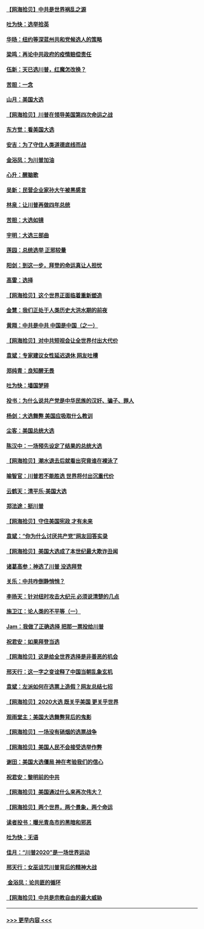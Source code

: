 #### [【网海拾贝】中共是世界祸乱之源](../pages/nsc993/n12555353.md?t=11180654) 
#### [吐为快：选举拾英](../pages/nsc993/n12555041.md?t=11180654) 
#### [华旸：纽约等深蓝州共和党候选人的策略](../pages/nsc993/n12554309.md?t=11180654) 
#### [梁鸣：再论中共政府的疫情赔偿责任](../pages/nsc993/n12553012.md?t=11180654) 
#### [伍新：天已选川普，红魔怎改换？](../pages/nsc993/n12552970.md?t=11180654) 
#### [苦胆：一念](../pages/nsc993/n12552957.md?t=11180654) 
#### [山月：美国大选](../pages/nsc993/n12552446.md?t=11180654) 
#### [【网海拾贝】川普在领导美国第四次命运之战](../pages/nsc993/n12551973.md?t=11180654) 
#### [东方觉：看美国大选](../pages/nsc993/n12551647.md?t=11180654) 
#### [安吉：为了守住人类道德底线而战](../pages/nsc993/n12551111.md?t=11180654) 
#### [金浴凤：为川普加油](../pages/nsc993/n12551085.md?t=11180654) 
#### [心升：醒脑歌](../pages/nsc993/n12550984.md?t=11180654) 
#### [吴新：民营企业家孙大午被黑感言](../pages/nsc993/n12550656.md?t=11180654) 
#### [林泉：让川普再做四年总统](../pages/nsc993/n12550640.md?t=11180654) 
#### [苦胆：大选如镜](../pages/nsc993/n12550630.md?t=11180654) 
#### [宇明：大选三部曲](../pages/nsc993/n12550603.md?t=11180654) 
#### [莲园：总统选举 正邪较量](../pages/nsc993/n12550594.md?t=11180654) 
#### [阳剑：到这一步，拜登的命运真让人担忧](../pages/nsc993/n12549093.md?t=11180654) 
#### [高雷：选择](../pages/nsc993/n12549087.md?t=11180654) 
#### [【网海拾贝】这个世界正面临着重新塑造](../pages/nsc993/n12548326.md?t=11180654) 
#### [金慧：我们正处于人类历史大洪水期的前夜](../pages/nsc993/n12547914.md?t=11180654) 
#### [黄翔：中共是中共 中国是中国（之一）](../pages/nsc993/n12547576.md?t=11180654) 
#### [【网海拾贝】对中共短视会让全世界付出大代价](../pages/nsc993/n12546043.md?t=11180654) 
#### [袁斌：专家建议女性延迟退休 网友吐槽](../pages/nsc993/n12545424.md?t=11180654) 
#### [郑纯青：良知醒无畏](../pages/nsc993/n12545394.md?t=11180654) 
#### [吐为快：墙国梦碎](../pages/nsc993/n12545309.md?t=11180654) 
#### [投书：为什么说共产党是中华民族的汉奸、骗子、罪人](../pages/nsc993/n12545089.md?t=11180654) 
#### [杨剑：大选舞弊 美国应吸取什么教训](../pages/nsc993/n12543937.md?t=11180654) 
#### [尘客：美国总统大选](../pages/nsc993/n12543828.md?t=11180654) 
#### [陈汉中：一场预先设定了结果的总统大选](../pages/nsc993/n12543564.md?t=11180654) 
#### [【网海拾贝】潮水退去后就看出究竟谁在裸泳了](../pages/nsc993/n12543321.md?t=11180654) 
#### [喻智官：川普若不能胜选 世界将付出沉重代价](../pages/nsc993/n12541352.md?t=11180654) 
#### [云鹤天：清平乐‧美国大选](../pages/nsc993/n12540916.md?t=11180654) 
#### [郑法途：挺川普](../pages/nsc993/n12540898.md?t=11180654) 
#### [【网海拾贝】守住美国宪政 才有未来](../pages/nsc993/n12540423.md?t=11180654) 
#### [袁斌：“你为什么讨厌共产党”网友回答实录](../pages/nsc993/n12540208.md?t=11180654) 
#### [【网海拾贝】美国大选成了本世纪最大欺诈丑闻](../pages/nsc993/n12538029.md?t=11180654) 
#### [诸葛高参：神选了川普 没选拜登](../pages/nsc993/n12537664.md?t=11180654) 
#### [关乐：中共咋倒静悄悄？](../pages/nsc993/n12537615.md?t=11180654) 
#### [李扬天：针对纽时攻击大纪元 必须说清楚的几点](../pages/nsc993/n12536001.md?t=11180654) 
#### [施卫江：论人类的不平等（一）](../pages/nsc993/n12535700.md?t=11180654) 
#### [Jam：我做了正确选择 把那一票投给川普](../pages/nsc993/n12535743.md?t=11180654) 
#### [祝君安：如果拜登当选](../pages/nsc993/n12535726.md?t=11180654) 
#### [【网海拾贝】这是给全世界选择是非善恶的机会](../pages/nsc993/n12535061.md?t=11180654) 
#### [邢天行：这一字之变诠释了中国当朝乱象玄机](../pages/nsc993/n12533446.md?t=11180654) 
#### [袁斌：左派如何在选票上造假？网友总结七招](../pages/nsc993/n12533180.md?t=11180654) 
#### [【网海拾贝】2020大选 既关乎美国 更关乎世界](../pages/nsc993/n12533161.md?t=11180654) 
#### [观雨堂主：美国大选舞弊背后的鬼影](../pages/nsc993/n12533153.md?t=11180654) 
#### [【网海拾贝】一场没有硝烟的选票战争](../pages/nsc993/n12531883.md?t=11180654) 
#### [【网海拾贝】美国人民不会接受选举作弊](../pages/nsc993/n12528850.md?t=11180654) 
#### [谢田：美国大选僵局 神在考验我们的信心](../pages/nsc993/n12527932.md?t=11180654) 
#### [祝君安：黎明前的中共](../pages/nsc993/n12524071.md?t=11180654) 
#### [【网海拾贝】美国通过什么来再次伟大？](../pages/nsc993/n12523844.md?t=11180654) 
#### [【网海拾贝】两个世界，两个景象，两个命运](../pages/nsc993/n12521419.md?t=11180654) 
#### [读者投书：曝光青岛市的黑暗和邪恶](../pages/nsc993/n12520988.md?t=11180654) 
#### [吐为快：无语](../pages/nsc993/n12518588.md?t=11180654) 
#### [佳月：“川普2020”是一场世界运动](../pages/nsc993/n12518581.md?t=11180654) 
#### [邢天行：女巫诅咒川普背后的精神大战](../pages/nsc993/n12517257.md?t=11180654) 
#### [ 金浴凤：论共匪的循环](../pages/nsc993/n12517133.md?t=11180654) 
#### [【网海拾贝】中共是宗教自由的最大威胁](../pages/nsc993/n12516879.md?t=11180654) 

----
#### [ >>> 更早内容 <<< ](../indexes/nsc993-earlier.md)
